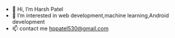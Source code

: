 - 👋 Hi, I’m Harsh Patel
- 👀 I’m interested in web development,machine learning,Android development
- 📫 contact me hppatel530@gmail.com

<!---
Harshpatel2910/Harshpatel2910 is a ✨ special ✨ repository because its `README.md` (this file) appears on your GitHub profile.
You can click the Preview link to take a look at your changes.
--->
